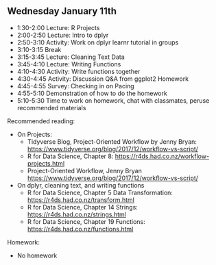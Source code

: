 ## Wednesday January 11th

  * 1:30-2:00 Lecture: R Projects
  * 2:00-2:50 Lecture: Intro to dplyr
  * 2:50-3:10 Activity: Work on dplyr learnr tutorial in groups
  * 3:10-3:15 Break
  * 3:15-3:45 Lecture: Cleaning Text Data
  * 3:45-4:10 Lecture: Writing Functions
  * 4:10-4:30 Activity: Write functions together
  * 4:30-4:45 Activity: Discussion Q&A from ggplot2 Homework
  * 4:45-4:55 Survey: Checking in on Pacing
  * 4:55-5:10 Demonstration of how to do the homework 
  * 5:10-5:30 Time to work on homework, chat with classmates, peruse recommended materials
  
Recommended reading: 

  * On Projects: 
    - Tidyverse Blog, Project-Oriented Workflow by Jenny Bryan: https://www.tidyverse.org/blog/2017/12/workflow-vs-script/ 
    - R for Data Science, Chapter 8: https://r4ds.had.co.nz/workflow-projects.html 
    - Project-Oriented Workflow, Jenny Bryan https://www.tidyverse.org/blog/2017/12/workflow-vs-script/ 
  * On dplyr, cleaning text, and writing functions
    - R for Data Science, Chapter 5 Data Transformation: https://r4ds.had.co.nz/transform.html 
    - R for Data Science, Chapter 14 Strings:  https://r4ds.had.co.nz/strings.html
    - R for Data Science, Chapter 19 Functions: https://r4ds.had.co.nz/functions.html 
    
Homework: 

  - No homework